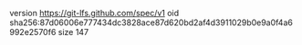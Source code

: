 version https://git-lfs.github.com/spec/v1
oid sha256:87d06006e777434dc3828ace87d620bd2af4d3911029b0e9a0f4a6992e2570f6
size 147
